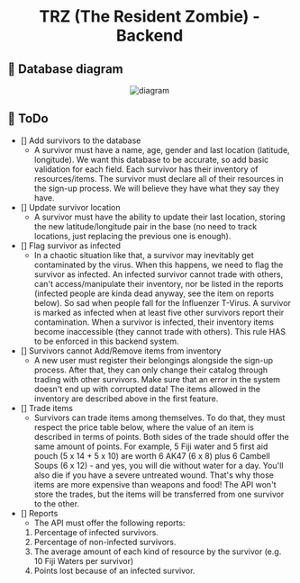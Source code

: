 <h1 align="center">
  TRZ (The Resident Zombie) - Backend
</h1>

## :mag_right: Database diagram

<p align="center">
  <img alt="diagram" src="https://user-images.githubusercontent.com/40550247/112885226-e1ab4180-90a6-11eb-8576-0743b3b74fc0.png" />
</p>

## :dart: ToDo
  - [] Add survivors to the database
    - A survivor must have a name, age, gender and last location (latitude, longitude). We want this database to be accurate, so add basic validation for each field. Each survivor has their inventory of resources/items. The survivor must declare all of their resources in the sign-up process. We will believe they have what they say they have. 
  - [] Update survivor location
    - A survivor must have the ability to update their last location, storing the new latitude/longitude pair in the base (no need to track locations, just replacing the previous one is enough).
  - [] Flag survivor as infected
    - In a chaotic situation like that, a survivor may inevitably get contaminated by the virus. When this happens, we need to flag the survivor as infected. An infected survivor cannot trade with others, can't access/manipulate their inventory, nor be listed in the reports (infected people are kinda dead anyway, see the item on reports below). So sad when people fall for the Influenzer T-Virus.
    A survivor is marked as infected when at least five other survivors report their contamination. When a survivor is infected, their inventory items become inaccessible (they cannot trade with others). This rule HAS to be enforced in this backend system.
  - [] Survivors cannot Add/Remove items from inventory
    - A new user must register their belongings alongside the sign-up process. After that, they can only change their catalog through trading with other survivors. Make sure that an error in the system doesn't end up with corrupted data! The items allowed in the inventory are described above in the first feature.
  - [] Trade items
    - Survivors can trade items among themselves. To do that, they must respect the price table below, where the value of an item is described in terms of points. Both sides of the trade should offer the same amount of points. For example, 5 Fiji water and 5 first aid pouch (5 x 14 + 5 x 10) are worth 6 AK47 (6 x 8) plus 6 Cambell Soups (6 x 12) - and yes, you will die without water for a day. You'll also die if you have a severe untreated wound. That's why those items are more expensive than weapons and food! The API won't store the trades, but the items will be transferred from one survivor to the other.
  - [] Reports
    - The API must offer the following reports:
    1. Percentage of infected survivors.
    1. Percentage of non-infected survivors.
    3. The average amount of each kind of resource by the survivor (e.g. 10 Fiji Waters per survivor)
    4. Points lost because of an infected survivor.
